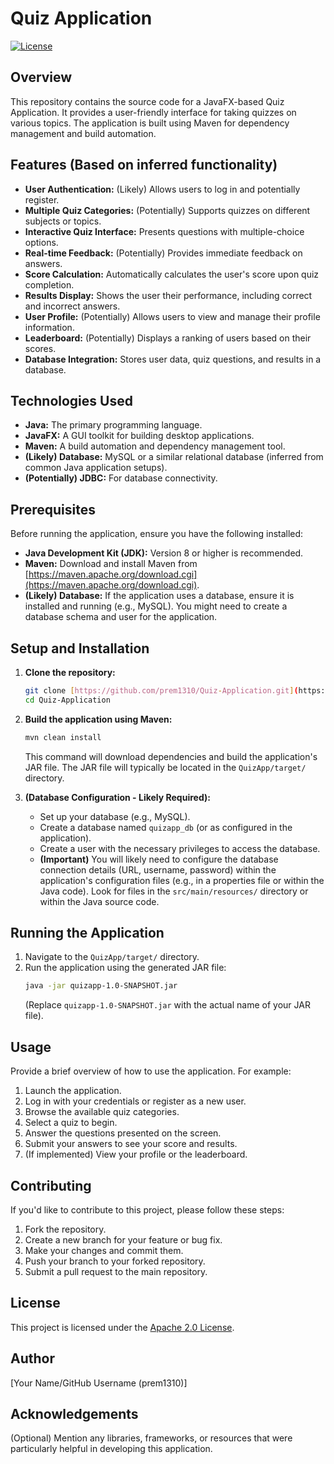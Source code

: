 # Quiz Application

[![License](https://img.shields.io/badge/License-Apache%202.0-blue.svg)](https://opensource.org/licenses/Apache-2.0)

## Overview

This repository contains the source code for a JavaFX-based Quiz Application. It provides a user-friendly interface for taking quizzes on various topics. The application is built using Maven for dependency management and build automation.

## Features (Based on inferred functionality)

* **User Authentication:** (Likely) Allows users to log in and potentially register.
* **Multiple Quiz Categories:** (Potentially) Supports quizzes on different subjects or topics.
* **Interactive Quiz Interface:** Presents questions with multiple-choice options.
* **Real-time Feedback:** (Potentially) Provides immediate feedback on answers.
* **Score Calculation:** Automatically calculates the user's score upon quiz completion.
* **Results Display:** Shows the user their performance, including correct and incorrect answers.
* **User Profile:** (Potentially) Allows users to view and manage their profile information.
* **Leaderboard:** (Potentially) Displays a ranking of users based on their scores.
* **Database Integration:** Stores user data, quiz questions, and results in a database.

## Technologies Used

* **Java:** The primary programming language.
* **JavaFX:** A GUI toolkit for building desktop applications.
* **Maven:** A build automation and dependency management tool.
* **(Likely) Database:** MySQL or a similar relational database (inferred from common Java application setups).
* **(Potentially) JDBC:** For database connectivity.

## Prerequisites

Before running the application, ensure you have the following installed:

* **Java Development Kit (JDK):** Version 8 or higher is recommended.
* **Maven:** Download and install Maven from [https://maven.apache.org/download.cgi](https://maven.apache.org/download.cgi).
* **(Likely) Database:** If the application uses a database, ensure it is installed and running (e.g., MySQL). You might need to create a database schema and user for the application.

## Setup and Installation

1.  **Clone the repository:**
    ```bash
    git clone [https://github.com/prem1310/Quiz-Application.git](https://github.com/prem1310/Quiz-Application.git)
    cd Quiz-Application
    ```

2.  **Build the application using Maven:**
    ```bash
    mvn clean install
    ```
    This command will download dependencies and build the application's JAR file. The JAR file will typically be located in the `QuizApp/target/` directory.

3.  **(Database Configuration - Likely Required):**
    * Set up your database (e.g., MySQL).
    * Create a database named `quizapp_db` (or as configured in the application).
    * Create a user with the necessary privileges to access the database.
    * **(Important)** You will likely need to configure the database connection details (URL, username, password) within the application's configuration files (e.g., in a properties file or within the Java code). Look for files in the `src/main/resources/` directory or within the Java source code.

## Running the Application

1.  Navigate to the `QuizApp/target/` directory.
2.  Run the application using the generated JAR file:
    ```bash
    java -jar quizapp-1.0-SNAPSHOT.jar
    ```
    (Replace `quizapp-1.0-SNAPSHOT.jar` with the actual name of your JAR file).

## Usage

Provide a brief overview of how to use the application. For example:

1.  Launch the application.
2.  Log in with your credentials or register as a new user.
3.  Browse the available quiz categories.
4.  Select a quiz to begin.
5.  Answer the questions presented on the screen.
6.  Submit your answers to see your score and results.
7.  (If implemented) View your profile or the leaderboard.

## Contributing

If you'd like to contribute to this project, please follow these steps:

1.  Fork the repository.
2.  Create a new branch for your feature or bug fix.
3.  Make your changes and commit them.
4.  Push your branch to your forked repository.
5.  Submit a pull request to the main repository.

## License

This project is licensed under the [Apache 2.0 License](LICENSE).

## Author

[Your Name/GitHub Username (prem1310)]

## Acknowledgements

(Optional) Mention any libraries, frameworks, or resources that were particularly helpful in developing this application.
